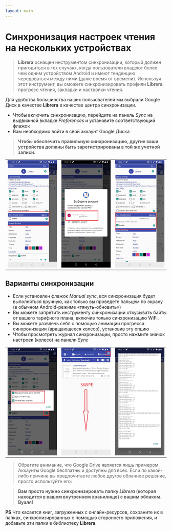 ```yaml
---
layout: main
---
```


# Синхронизация настроек чтения на нескольких устройствах


> **Librera** оснащен инструментом синхронизации, который должен пригодиться в тех случаях, когда пользователи владеют более чем одним устройством Android и имеют тенденцию чередоваться между ними (даже время от времени). Используя этот инструмент, вы сможете синхронизировать профили **Librera**, прогресс чтения, закладки и настройки чтения.

Для удобства большинства наших пользователей мы выбрали Google Диск в качестве **Librera** в качестве центра синхронизации.

* Чтобы включить синхронизацию, перейдите на панель _Sync_ на выдвижной вкладке _Preferences_ и установите соответствующий флажок
* Вам необходимо войти в свой аккаунт Google Диска
 
> **Чтобы обеспечить правильную синхронизацию, другие ваши устройства должны быть зарегистрированы в той же учетной записи.**

||||
|-|-|-|
|![](1.jpg)|![](2.jpg)|![](3.jpg)|

## Варианты синхронизации

* Если установлен флажок _Manual sync_, вся синхронизация будет выполняться вручную, как только вы проведете пальцем по экрану (в обычном Android-режиме «тянуть-обновить»)
* Вы можете запретить инструменту синхронизации откусывать байты от вашего тарифного плана, включив только синхронизацию WiFi.
* Вы можете развлечь себя с помощью анимации прогресса синхронизации (вращающееся колесо), установив эту опцию
* Чтобы просмотреть журнал синхронизации, просто нажмите значок настроек (колесо) на панели _Sync_

||||
|-|-|-|
|![](32.jpg)|![](41.jpg)|![](42.jpg)|

> Обратите внимание, что Google Drive является лишь примером. Аккаунты Google бесплатны и доступны для всех. Если по какой-либо причине вы предпочитаете любое другое облачное решение, просто используйте его:

> **Вам просто нужно синхронизировать папку _Librera_ (которая находится в вашем внутреннем хранилище) с вашим облаком. Вуаля!**

**PS** Что касается книг, загруженных с онлайн-ресурсов, сохраните их в папках, синхронизированных с помощью стороннего приложения, и добавьте эти папки в библиотеку **Librera**.
